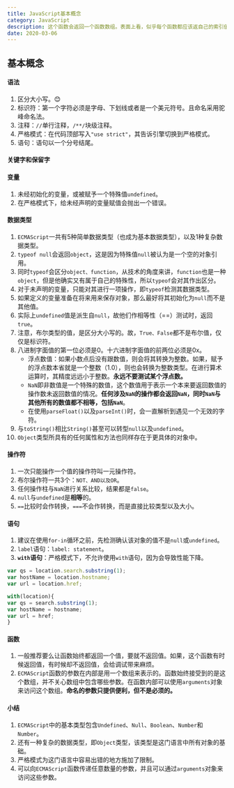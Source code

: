 ```yaml
---
title: JavaScript基本概念
category: JavaScript
description: 这个函数会返回一个函数数组。表面上看，似乎每个函数都应该返自己的索引值，即位置 0 的函数 返回 0，位置 1 的函数返回 1，以此类推。但实际上，每个函数都返回 10。因为每个函数的作用域链中 都保存着 createFunctions()函数的活动对象，所以它们引用的都是同一个变量 i。当 createFunctions()函数返回后，变量 i 的值是 10，此时每个函数都引用着保存变量 i 的同一个变量 对象，所以在每个函数内部 i 的值都是 10。
date: 2020-03-06
---
```

## 基本概念
#### 语法
1. 区分大小写。😊
2. 标识符：第一个字符必须是字母、下划线或者是一个美元符号。且命名采用驼峰命名法。
3. 注释：`//`单行注释，`/**/`块级注释。
4. 严格模式：在代码顶部写入`"use strict"`，其告诉引擎切换到严格模式。
5. 语句：语句以一个分号结尾。
#### 关键字和保留字
#### 变量
1. 未经初始化的变量，或被赋予一个特殊值`undefined`。
2. 在严格模式下，给未经声明的变量赋值会抛出一个错误。
#### 数据类型
1. `ECMAScript`一共有5种简单数据类型（也成为基本数据类型），以及1种复杂数据类型。
2. `typeof null`会返回`object`，这是因为特殊值`null`被认为是一个空的对象引用。
3. 同时`typeof`会区分`object、function`，从技术的角度来讲，`function`也是一种`object`，但是他确实又有属于自己的特殊性，所以`typeof`会对其作出区分。
4. 对于未声明的变量，只能对其进行一项操作，即`typeof`检测其数据类型。
5. 如果定义的变量准备在将来用来保存对象，那么最好将其初始化为`null`而不是其他值。
6. 实际上`undefined`值是派生自`null`，故他们作相等性（==）测试时，返回`true`。
7. 注意，布尔类型的值，是区分大小写的。故，`True、False`都不是布尔值，仅仅是标识符。
8. 八进制字面值的第一位必须是0。十六进制字面值的前两位必须是0x。
    -  浮点数值：如果小数点后没有跟数值，则会将其转换为整数。如果，赋予的浮点数本省就是一个整数（1.0），则也会转换为整数类型。在进行算术运算时，其精度远远小于整数。**永远不要测试某个浮点数。**
    -  `NaN`即非数值是一个特殊的数值，这个数值用于表示一个本来要返回数值的操作数未返回数值的情况。**任何涉及`NaN`的操作都会返回`NaN`，同时`NaN`与其他所有的数值都不相等，包括`NaN`**。
    -  在使用`parseFloat()`以及`parseInt()`时，会一直解析到遇见一个无效的字符。
9. 与`toString()`相比`String()`甚至可以转型`null`以及`undefined`。
10. `Object`类型所具有的任何属性和方法也同样存在于更具体的对象中。
#### 操作符
1. 一次只能操作一个值的操作符叫一元操作符。
2. 布尔操作符一共3个：`NOT、AND以及OR`。
3. 任何操作柱与`NaN`进行关系比较，结果都是`false`。
4. `null`与`undefined`是**相等**的。
5. `==`比较时会作转换，`===`不会作转换，而是直接比较类型以及大小。
#### 语句
1. 建议在使用`for-in`循环之前，先检测确认该对象的值不是`null`或`undefined`。
2. `label`语句：`label: statement`。
3. **`with`语句**：严格模式下，不允许使用`with`语句，因为会导致性能下降。
```javascript
var qs = location.search.substring(1);
var hostName = location.hostname;
var url = location.href;

with(location){
var qs = search.substring(1);
var hostName = hostname;
var url = href;
}
```
#### 函数
1. 一般推荐要么让函数始终都返回一个值，要就不返回值。如果，这个函数有时候返回值，有时候却不返回值，会给调试带来麻烦。
2. `ECMAScript`函数的参数在内部是用一个数组来表示的。函数始终接受到的是这个数组，并不关心数组中包含哪些参数。在函数内部可以使用`arguments`对象来访问这个数组。**命名的参数只提供便利，但不是必须的。**

#### 小结
1. `ECMAScript`中的基本类型包含`Undefined`、`Null`、`Boolean`、`Number`和`Number`。
2. 还有一种复杂的数据类型，即`Object`类型，该类型是这门语言中所有对象的基础。
3. 严格模式为这门语言中容易出错的地方施加了限制。
4. 可以向`ECMAScript`函数传递任意数量的参数，并且可以通过`arguments`对象来访问这些参数。

